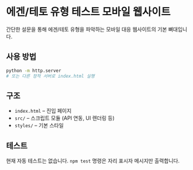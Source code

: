 # 에겐/테토 유형 테스트 모바일 웹사이트

간단한 설문을 통해 에겐/테토 유형을 파악하는 모바일 대응 웹사이트의 기본 뼈대입니다.

## 사용 방법

```bash
python -m http.server
# 또는 다른 정적 서버로 index.html 실행
```

## 구조

- `index.html` – 진입 페이지
- `src/` – 스크립트 모듈 (API 연동, UI 렌더링 등)
- `styles/` – 기본 스타일

## 테스트

현재 자동 테스트는 없습니다. `npm test` 명령은 자리 표시자 메시지만 출력합니다.

